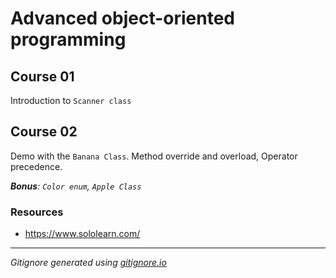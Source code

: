# Advanced object-oriented programming

## Course 01

Introduction to `Scanner class`

## Course 02

Demo with the `Banana Class`. Method override and overload, Operator precedence.

***Bonus**: `Color enum`, `Apple Class`*

### Resources

- <https://www.sololearn.com/>

-----

*Gitignore generated using [gitignore.io](https://www.toptal.com/developers/gitignore/)*
